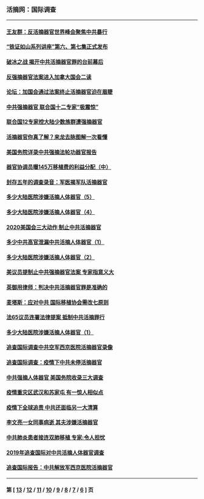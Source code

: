 ### 活摘网：国际调查
---
#### [王友群：反活摘器官世界峰会聚焦中共暴行](../../pages/nf5947/n13250738.md?03110430) 
#### [“铁证如山系列讲座”第六、第七集正式发布](../../pages/nf5947/n13106287.md?03110430) 
#### [破冰之战 揭开中共活摘器官罪的台前幕后](../../pages/nf5947/n13082457.md?03110430) 
#### [反强摘器官法案进入加拿大国会二读](../../pages/nf5947/n13033450.md?03110430) 
#### [论坛：加国会通过法案终止活摘器官迫在眉睫](../../pages/nf5947/n13029839.md?03110430) 
#### [中共强摘器官 联合国十二专家“极震惊”](../../pages/nf5947/n13024313.md?03110430) 
#### [联合国12专家控大陆少数族群遭强摘器官](../../pages/nf5947/n13023877.md?03110430) 
#### [活摘器官你真了解？来龙去脉图解一次看懂](../../pages/nf5947/n13013820.md?03110430) 
#### [美国务院详录中共强摘法轮功器官报告](../../pages/nf5947/n12944519.md?03110430) 
#### [器官协调员曝145万移植费的利益分配（中）](../../pages/nf5947/n12894547.md?03110430) 
#### [封存五年的调查录音：军医揭军队活摘器官](../../pages/nf5947/n12798692.md?03110430) 
#### [多少大陆医院涉嫌活摘人体器官（5）](../../pages/nf5947/n12768383.md?03110430) 
#### [多少大陆医院涉嫌活摘人体器官（4）](../../pages/nf5947/n12664434.md?03110430) 
#### [2020美国会三大动作 制止中共活摘器官](../../pages/nf5947/n12682004.md?03110430) 
#### [多少中共高官泄漏中共活摘人体器官（1）](../../pages/nf5947/n12671234.md?03110430) 
#### [多少大陆医院涉嫌活摘人体器官（2）](../../pages/nf5947/n12655589.md?03110430) 
#### [美议员提制止中共强摘器官法案 专家指意义大](../../pages/nf5947/n12630561.md?03110430) 
#### [英御用律师：判决中共活摘器官罪是准确的](../../pages/nf5947/n12580740.md?03110430) 
#### [麦塔斯：应对中共 国际移植协会需改七原则](../../pages/nf5947/n12514711.md?03110430) 
#### [法65议员连署法律提案 抵制中共活摘罪行](../../pages/nf5947/n12437047.md?03110430) 
#### [多少大陆医院涉嫌活摘人体器官（1）](../../pages/nf5947/n12414284.md?03110430) 
#### [追查国际调查中共空军西京医院活摘器官录像](../../pages/nf5947/n12348837.md?03110430) 
#### [追查国际调查：疫情下中共未停活摘器官](../../pages/nf5947/n12273415.md?03110430) 
#### [中共强摘人体器官 美国务院收录三大调查](../../pages/nf5947/n12181488.md?03110430) 
#### [疫情重灾区武汉和苏家屯 有一惊人相似点](../../pages/nf5947/n12150824.md?03110430) 
#### [疫情下全球追责 中共还面临另一大清算](../../pages/nf5947/n12070397.md?03110430) 
#### [李文亮一女同事病逝 其夫涉嫌活摘器官](../../pages/nf5947/n11957882.md?03110430) 
#### [中共肺炎患者接连双肺移植 专家:令人担忧](../../pages/nf5947/n11945516.md?03110430) 
#### [2019年追查国际对中共活摘人体器官调查](../../pages/nf5947/n11917733.md?03110430) 
#### [追查国际报告：中共解放军西京医院活摘器官](../../pages/nf5947/n11838359.md?03110430) 

---
#### 第 [ [13](./13.md?03110430) / [12](./12.md?03110430) / [11](./11.md?03110430) / [10](./10.md?03110430) / [9](./9.md?03110430) / [8](./8.md?03110430) / [7](./7.md?03110430) / [6](./6.md?03110430) ] 页

